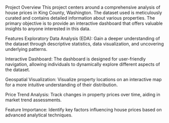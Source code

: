 Project Overview
This project centers around a comprehensive analysis of house prices in King County, Washington. The dataset used is meticulously curated and contains detailed information about various properties. The primary objective is to provide an interactive dashboard that offers valuable insights to anyone interested in this data.

Features
Exploratory Data Analysis (EDA): Gain a deeper understanding of the dataset through descriptive statistics, data visualization, and uncovering underlying patterns.

Interactive Dashboard: The dashboard is designed for user-friendly navigation, allowing individuals to dynamically explore different aspects of the dataset.

Geospatial Visualization: Visualize property locations on an interactive map for a more intuitive understanding of their distribution.

Price Trend Analysis: Track changes in property prices over time, aiding in market trend assessments.

Feature Importance: Identify key factors influencing house prices based on advanced analytical techniques.
